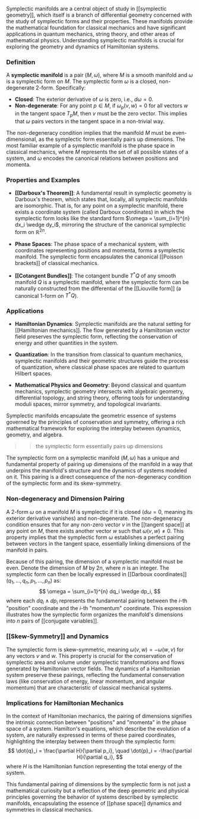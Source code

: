 Symplectic manifolds are a central object of study in [[symplectic geometry]], which itself is a branch of differential geometry concerned with the study of symplectic forms and their properties. These manifolds provide the mathematical foundation for classical mechanics and have significant applications in quantum mechanics, string theory, and other areas of mathematical physics. Understanding symplectic manifolds is crucial for exploring the geometry and dynamics of Hamiltonian systems.

### Definition

A **symplectic manifold** is a pair $(M, \omega)$, where $M$ is a smooth manifold and $\omega$ is a symplectic form on $M$. The symplectic form $\omega$ is a closed, non-degenerate 2-form. Specifically:

- **Closed**: The exterior derivative of $\omega$ is zero, i.e., $d\omega = 0$.
- **Non-degenerate**: For any point $p \in M$, if $\omega_p(v, w) = 0$ for all vectors $w$ in the tangent space $T_pM$, then $v$ must be the zero vector. This implies that $\omega$ pairs vectors in the tangent space in a non-trivial way.

The non-degeneracy condition implies that the manifold $M$ must be even-dimensional, as the symplectic form essentially pairs up dimensions. The most familiar example of a symplectic manifold is the phase space in classical mechanics, where $M$ represents the set of all possible states of a system, and $\omega$ encodes the canonical relations between positions and momenta.

### Properties and Examples

- **[[Darboux's Theorem]]**: A fundamental result in symplectic geometry is Darboux's theorem, which states that, locally, all symplectic manifolds are isomorphic. That is, for any point on a symplectic manifold, there exists a coordinate system (called Darboux coordinates) in which the symplectic form looks like the standard form $\omega = \sum_{i=1}^{n} dx_i \wedge dy_i$, mirroring the structure of the canonical symplectic form on $\mathbb{R}^{2n}$.

- **Phase Spaces**: The phase space of a mechanical system, with coordinates representing positions and momenta, forms a symplectic manifold. The symplectic form encapsulates the canonical [[Poisson brackets]] of classical mechanics.

- **[[Cotangent Bundles]]**: The cotangent bundle $T^*Q$ of any smooth manifold $Q$ is a symplectic manifold, where the symplectic form can be naturally constructed from the differential of the [[Liouville form]] (a canonical 1-form on $T^*Q$).

### Applications

- **Hamiltonian Dynamics**: Symplectic manifolds are the natural setting for [[Hamiltonian mechanics]]. The flow generated by a Hamiltonian vector field preserves the symplectic form, reflecting the conservation of energy and other quantities in the system.

- **Quantization**: In the transition from classical to quantum mechanics, symplectic manifolds and their geometric structures guide the process of quantization, where classical phase spaces are related to quantum Hilbert spaces.

- **Mathematical Physics and Geometry**: Beyond classical and quantum mechanics, symplectic geometry intersects with algebraic geometry, differential topology, and string theory, offering tools for understanding moduli spaces, mirror symmetry, and topological invariants.

Symplectic manifolds encapsulate the geometric essence of systems governed by the principles of conservation and symmetry, offering a rich mathematical framework for exploring the interplay between dynamics, geometry, and algebra.

>>the symplectic form essentially pairs up dimensions

The symplectic form on a symplectic manifold $(M, \omega)$ has a unique and fundamental property of pairing up dimensions of the manifold in a way that underpins the manifold's structure and the dynamics of systems modeled on it. This pairing is a direct consequence of the non-degeneracy condition of the symplectic form and its skew-symmetry.

### Non-degeneracy and Dimension Pairing

A 2-form $\omega$ on a manifold $M$ is symplectic if it is closed ($d\omega = 0$, meaning its exterior derivative vanishes) and non-degenerate. The non-degeneracy condition ensures that for any non-zero vector $v$ in the [[tangent space]] at any point on $M$, there exists another vector $w$ such that $\omega(v, w) \neq 0$. This property implies that the symplectic form $\omega$ establishes a perfect pairing between vectors in the tangent space, essentially linking dimensions of the manifold in pairs.

Because of this pairing, the dimension of a symplectic manifold must be even. Denote the dimension of $M$ by $2n$, where $n$ is an integer. The symplectic form can then be locally expressed in [[Darboux coordinates]] $(q_1, \ldots, q_n, p_1, \ldots, p_n)$ as:
$$
\omega = \sum_{i=1}^{n} dq_i \wedge dp_i,
$$
where each $dq_i \wedge dp_i$ represents the fundamental pairing between the $i$-th "position" coordinate and the $i$-th "momentum" coordinate. This expression illustrates how the symplectic form organizes the manifold's dimensions into $n$ pairs of [[conjugate variables]].

### [[Skew-Symmetry]] and Dynamics

The symplectic form is skew-symmetric, meaning $\omega(v, w) = -\omega(w, v)$ for any vectors $v$ and $w$. This property is crucial for the conservation of symplectic area and volume under symplectic transformations and flows generated by Hamiltonian vector fields. The dynamics of a Hamiltonian system preserve these pairings, reflecting the fundamental conservation laws (like conservation of energy, linear momentum, and angular momentum) that are characteristic of classical mechanical systems.

### Implications for Hamiltonian Mechanics

In the context of Hamiltonian mechanics, the pairing of dimensions signifies the intrinsic connection between "positions" and "momenta" in the phase space of a system. Hamilton's equations, which describe the evolution of a system, are naturally expressed in terms of these paired coordinates, highlighting the interplay between them through the symplectic form:
$$
\dot{q}_i = \frac{\partial H}{\partial p_i}, \quad \dot{p}_i = -\frac{\partial H}{\partial q_i},
$$
where $H$ is the Hamiltonian function representing the total energy of the system.

This fundamental pairing of dimensions by the symplectic form is not just a mathematical curiosity but a reflection of the deep geometric and physical principles governing the behavior of systems described by symplectic manifolds, encapsulating the essence of [[phase space]] dynamics and symmetries in classical mechanics.